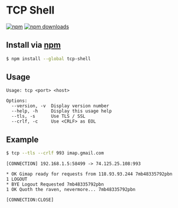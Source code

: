 # TCP Shell
[![npm](http://img.shields.io/npm/v/tcp-shell.svg?style=flat)](https://npmjs.org/tcp-shell)
[![npm downloads](http://img.shields.io/npm/dm/tcp-shell.svg?style=flat)](https://npmjs.org/tcp-shell)

## Install via [npm](https://npmjs.org)

```sh
$ npm install --global tcp-shell
```

## Usage

```
Usage: tcp <port> <host>

Options:
  --version, -v  Display version number
  --help, -h     Display this usage help
  --tls, -s      Use TLS / SSL
  --crlf, -c     Use <CRLF> as EOL
```

## Example

```sh
$ tcp --tls --crlf 993 imap.gmail.com
```

```
[CONNECTION] 192.168.1.5:58499 -> 74.125.25.108:993

* OK Gimap ready for requests from 118.93.93.244 7mb48335792pbn
1 LOGOUT
* BYE Logout Requested 7mb48335792pbn
1 OK Quoth the raven, nevermore... 7mb48335792pbn

[CONNECTION:CLOSE]
```
